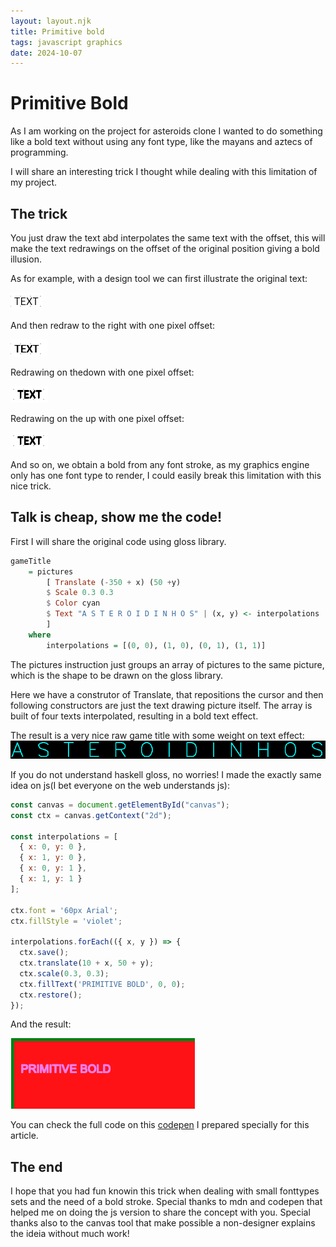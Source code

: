 ```yaml
---
layout: layout.njk
title: Primitive bold
tags: javascript graphics
date: 2024-10-07
---
```


# Primitive Bold

As I am working on the project for asteroids clone I wanted to do something like a bold text without using any font type, like the mayans and aztecs of programming. 

I will share an interesting trick I thought while dealing with this limitation of my project.

## The trick

You just draw the text abd interpolates the same text with the offset, this will make the text redrawings on the offset of the original position giving a bold illusion.

As for example, with a design tool we can first illustrate the original text:

![TEXT written on a image without any trick applied](/img/text-original.png)

And then redraw to the right with one pixel offset:

![TEXT redrawn on right position](/img/text-right.png)

Redrawing on thedown with one pixel offset:

![TEXT redrawn on up position](/img/text-up.png)

Redrawing on the up with one pixel offset:

![TEXT redrawn on down position](/img/text-up.png)

And so on, we obtain a bold from any font stroke, as my graphics engine only has one font type to render, I could easily break this limitation with this nice trick.

## Talk is cheap, show me the code!

First I will share the original code using gloss library. 
```hs
gameTitle
    = pictures 
        [ Translate (-350 + x) (50 +y) 
        $ Scale 0.3 0.3 
        $ Color cyan 
        $ Text "A S T E R O I D I N H O S" | (x, y) <- interpolations
        ]
    where
        interpolations = [(0, 0), (1, 0), (0, 1), (1, 1)]
```

The pictures instruction just groups an array of pictures to the same picture, which is the shape to be drawn on the gloss library.

Here we have a construtor of Translate, that repositions the cursor and then following constructors are just the text drawing picture itself. The array is built of four texts interpolated, resulting in a bold text effect. 

The result is a very nice raw game title with some weight on text effect:
![Asteroidinhos game title](/img/asteroids-game-title.png)

If you do not understand haskell gloss, no worries! I made the exactly same idea on js(I bet everyone on the web understands js):

```js
const canvas = document.getElementById("canvas");
const ctx = canvas.getContext("2d");

const interpolations = [
  { x: 0, y: 0 },
  { x: 1, y: 0 },
  { x: 0, y: 1 },
  { x: 1, y: 1 }
];

ctx.font = '60px Arial';
ctx.fillStyle = 'violet';

interpolations.forEach(({ x, y }) => {
  ctx.save();
  ctx.translate(10 + x, 50 + y);
  ctx.scale(0.3, 0.3);
  ctx.fillText('PRIMITIVE BOLD', 0, 0);
  ctx.restore();
});
```

And the result:

![Primitive bold technique done in js with green border, red background and violet text](/img/primitive-bold-js.png)

You can check the full code on this [codepen](https://codepen.io/AmdChaos/pen/zYgKYeQ) I prepared specially for this article.

## The end

I hope that you had fun knowin this trick when dealing with small fonttypes sets and the need of a bold stroke. Special thanks to mdn and codepen that helped me on doing the js version to share the concept with you. Special thanks also to the canvas tool that make possible a non-designer explains the ideia without much work!